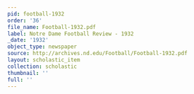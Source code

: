 ```yaml
---
pid: football-1932
order: '36'
file_name: Football-1932.pdf
label: Notre Dame Football Review - 1932
_date: '1932'
object_type: newspaper
source: http://archives.nd.edu/Football/Football-1932.pdf
layout: scholastic_item
collection: scholastic
thumbnail: ''
full: ''
---
```

